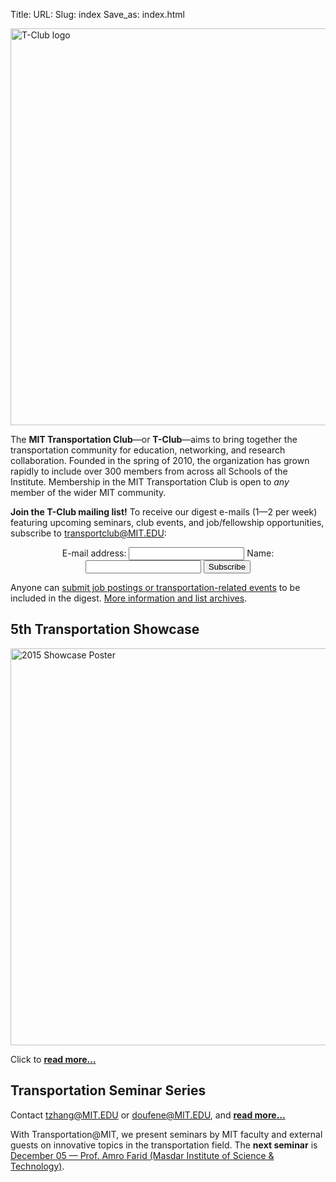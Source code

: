 Title:
URL:
Slug: index
Save_as: index.html

<img src="/image/logo/t-club.png" alt="T-Club logo" style="width:635px"/>

The **MIT Transportation Club**—or **T-Club**—aims to bring together the transportation community for education, networking, and research collaboration. Founded in the spring of 2010, the organization has grown rapidly to include over 300 members from across all Schools of the Institute. Membership in the MIT Transportation Club is open to *any* member of the wider MIT community.

**Join the T-Club mailing list!** To receive our digest e-mails (1—2 per week) featuring upcoming seminars, club events, and job/fellowship opportunities, subscribe to <transportclub@MIT.EDU>:
<center>
<form method="post" action="http://mailman.mit.edu/mailman/subscribe/transportclub">
E-mail address: <input type="text" name="email">
Name: <input type="text" name="name">
<input type="submit" name="email-button" value="Subscribe">
</form>
</center>

Anyone can [submit job postings or transportation-related events](https://docs.google.com/forms/d/1gobnpPHKaP2h51ECSFJFWUi_eVNMbKUgTk8fhzc58aw/viewform) to be included in the digest. [More information and list archives](http://mailman.mit.edu/mailman/listinfo/transportclub).

## 5th Transportation Showcase
[<img src="/image/showcase/2015-poster-crop.png" alt="2015 Showcase Poster" style="width:635px"/>]({filename}/pages/showcase/2015.md)

Click to **[read more…]({filename}/pages/showcase/2015.md)**

## Transportation Seminar Series
Contact [tzhang@MIT.EDU](mailto:tzhang@MIT.EDU) or [doufene@MIT.EDU](mailto:doufene@MIT.EDU), and **[read more…]({category}seminars)**

With Transportation@MIT, we present seminars by MIT faculty and external guests on innovative topics in the transportation field. The **next seminar** is [December 05 — Prof. Amro Farid (Masdar Institute of Science & Technology)]({filename}/2014-12-05-amro-farid.md).
